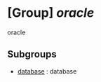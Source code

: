 # [Group] _oracle_

oracle

## Subgroups

- [database](/Commands/oracle/database/readme.md)
: database
